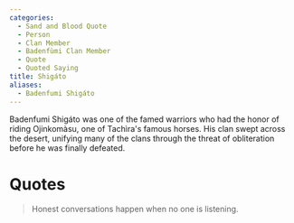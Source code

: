 ```yaml
---
categories:
  - Sand and Blood Quote
  - Person
  - Clan Member
  - Badenfùmi Clan Member
  - Quote
  - Quoted Saying
title: Shigáto
aliases:
  - Badenfumi Shigáto
---
```


Badenfumi Shigáto was one of the famed warriors who had the honor of riding Ojinkomàsu, one of Tachìra's famous horses. His clan swept across the desert, unifying many of the clans through the threat of obliteration before he was finally defeated.

# Quotes

> Honest conversations happen when no one is listening.
